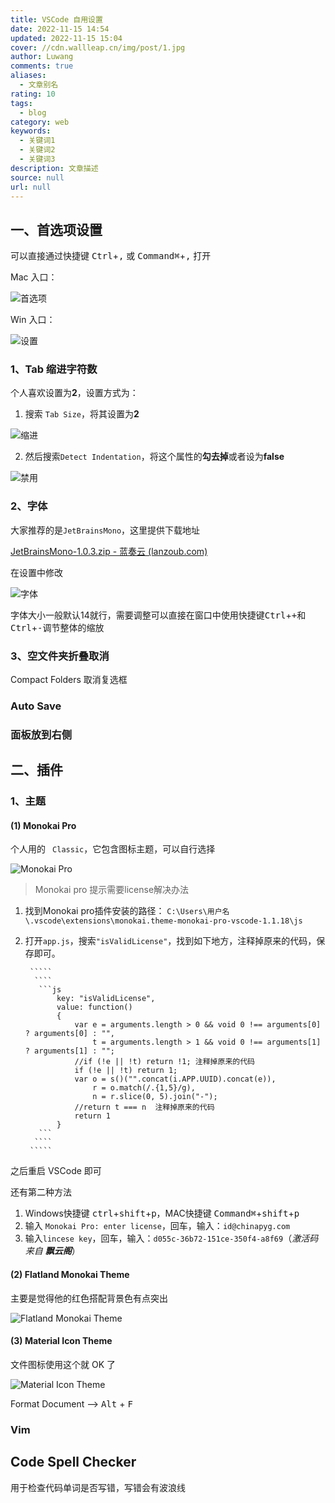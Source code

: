 ```yaml
---
title: VSCode 自用设置
date: 2022-11-15 14:54
updated: 2022-11-15 15:04
cover: //cdn.wallleap.cn/img/post/1.jpg
author: Luwang
comments: true
aliases:
  - 文章别名
rating: 10
tags:
  - blog
category: web
keywords:
  - 关键词1
  - 关键词2
  - 关键词3
description: 文章描述
source: null
url: null
---
```


## 一、首选项设置

可以直接通过快捷键 <kbd>Ctrl</kbd>+<kbd>,</kbd> 或 <kbd>Command⌘</kbd>+<kbd>,</kbd> 打开

Mac 入口：

![首选项](https://cdn.wallleap.cn/img/pic/illustrtion/202208121556216.png)

Win 入口：

![设置](https://cdn.wallleap.cn/img/pic/illustrtion/202208121557647.png)

### 1、Tab 缩进字符数

个人喜欢设置为**2**，设置方式为：

1. 搜索 `Tab Size`，将其设置为**2**

![缩进](https://cdn.wallleap.cn/img/pic/illustrtion/202208121559184.png)

2. 然后搜索`Detect Indentation`，将这个属性的**勾去掉**或者设为**false**

![禁用](https://cdn.wallleap.cn/img/pic/illustrtion/202208121601320.png)

### 2、字体

大家推荐的是`JetBrainsMono`，这里提供下载地址

[JetBrainsMono-1.0.3.zip - 蓝奏云 (lanzoub.com)](https://wallleap.lanzoub.com/ipzYE09frpli)

在设置中修改

![字体](https://cdn.wallleap.cn/img/pic/illustrtion/202208121611763.png)

字体大小一般默认14就行，需要调整可以直接在窗口中使用快捷键<kbd>Ctrl</kbd>+<kbd>+</kbd>和<kbd>Ctrl</kbd>+<kbd>-</kbd>调节整体的缩放

### 3、空文件夹折叠取消

Compact Folders 取消复选框

### Auto  Save

### 面板放到右侧

## 二、插件

### 1、主题

#### (1) Monokai Pro

个人用的 `  Classic `，它包含图标主题，可以自行选择

![Monokai Pro](https://cdn.wallleap.cn/img/pic/illustrtion/202208121638611.png)

> Monokai pro 提示需要license解决办法

1. 找到Monokai pro插件安装的路径：
		`C:\Users\用户名\.vscode\extensions\monokai.theme-monokai-pro-vscode-1.1.18\js`

2. 打开`app.js`，搜索`"isValidLicense"`，找到如下地方，注释掉原来的代码，保存即可。

		`````
		 ````
		  ```js
		      key: "isValidLicense",
		      value: function()
		      {
		          var e = arguments.length > 0 && void 0 !== arguments[0] ? arguments[0] : "",
		              t = arguments.length > 1 && void 0 !== arguments[1] ? arguments[1] : "";
		          //if (!e || !t) return !1; 注释掉原来的代码
		          if (!e || !t) return 1;
		          var o = s()("".concat(i.APP.UUID).concat(e)),
		              r = o.match(/.{1,5}/g),
		              n = r.slice(0, 5).join("-");
		          //return t === n  注释掉原来的代码
		          return 1
		      }
		  ```
		 ````
		`````

之后重启 VSCode 即可

还有第二种方法

1. Windows快捷键 <kbd>ctrl</kbd>+<kbd>shift</kbd>+<kbd>p</kbd>，MAC快捷键 <kbd>Command⌘</kbd>+<kbd>shift</kbd>+<kbd>p</kbd>
2. 输入 `Monokai Pro: enter license`，回车，输入：`id@chinapyg.com`
3. 输入`lincese key`，回车，输入：`d055c-36b72-151ce-350f4-a8f69`（*激活码来自 **飘云阁***）

#### (2) Flatland Monokai Theme

主要是觉得他的红色搭配背景色有点突出

![Flatland Monokai Theme](https://cdn.wallleap.cn/img/pic/illustrtion/202208121640889.png)

#### (3) Material Icon Theme

文件图标使用这个就 OK 了

![Material Icon Theme](https://cdn.wallleap.cn/img/pic/illustrtion/202208121648789.png)

Format Document ——> <kbd>Alt</kbd> + <kbd>F</kbd>

### Vim

## Code Spell Checker

用于检查代码单词是否写错，写错会有波浪线